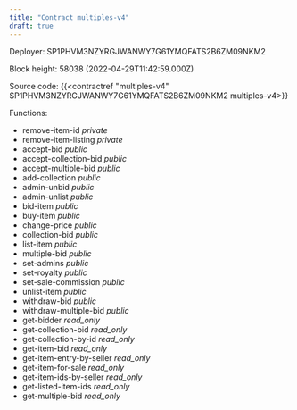 ```yaml
---
title: "Contract multiples-v4"
draft: true
---
```

Deployer: SP1PHVM3NZYRGJWANWY7G61YMQFATS2B6ZM09NKM2


 



Block height: 58038 (2022-04-29T11:42:59.000Z)

Source code: {{<contractref "multiples-v4" SP1PHVM3NZYRGJWANWY7G61YMQFATS2B6ZM09NKM2 multiples-v4>}}

Functions:

* remove-item-id _private_
* remove-item-listing _private_
* accept-bid _public_
* accept-collection-bid _public_
* accept-multiple-bid _public_
* add-collection _public_
* admin-unbid _public_
* admin-unlist _public_
* bid-item _public_
* buy-item _public_
* change-price _public_
* collection-bid _public_
* list-item _public_
* multiple-bid _public_
* set-admins _public_
* set-royalty _public_
* set-sale-commission _public_
* unlist-item _public_
* withdraw-bid _public_
* withdraw-multiple-bid _public_
* get-bidder _read_only_
* get-collection-bid _read_only_
* get-collection-by-id _read_only_
* get-item-bid _read_only_
* get-item-entry-by-seller _read_only_
* get-item-for-sale _read_only_
* get-item-ids-by-seller _read_only_
* get-listed-item-ids _read_only_
* get-multiple-bid _read_only_
